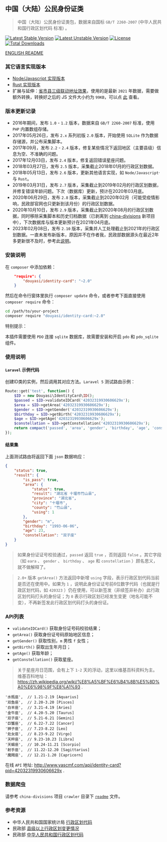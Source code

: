 中国（大陆）公民身份证类
------------------------

>   中国（大陆）公民身份证类包，数据来自国标 `GB/T 2260-2007` (中华人民共和国行政区划代码 标准) 。  

[![Latest Stable Version](https://poser.pugx.org/douyasi/identity-card/v/stable.svg?format=flat-square)](https://packagist.org/packages/douyasi/identity-card)
[![Latest Unstable Version](https://poser.pugx.org/douyasi/identity-card/v/unstable.svg?format=flat-square)](https://packagist.org/packages/douyasi/identity-card)
[![License](https://poser.pugx.org/douyasi/identity-card/license?format=flat-square)](https://packagist.org/packages/douyasi/identity-card)
[![Total Downloads](https://poser.pugx.org/douyasi/identity-card/downloads?format=flat-square)](https://packagist.org/packages/douyasi/identity-card)

[ENGLISH README](readme_en.md)

### 其它语言实现版本

- [Node/Javascript 实现版本](https://github.com/ycrao/id.js)
- [Rust 实现版本](https://github.com/ycrao/idrs)
- 扩展与延伸：[省市县三级联动地址效果](https://raoyc.com/address-selector/)，使用的是最新 `2021` 年数据，需要做额外转换，转换好之后的 JS 文件大小约为 `99KB`，可以点 [此](https://raoyc.com/address-selector/divisions.js) 查看。

### 版本更新记录

- 2016年期间，发布 `1.0` - `1.2` 版本，数据来自 `GB/T 2260-2007` 标准，使用 `PHP` 内置数组存储。
- 2017年05月26日，发布 `2.x` 系列初版 `2.0` 版本，开始使用 `SQLite` 作为数据存储源，并公布采集脚本。
- 2017年09月，发布 `2.2` - `2.4` 版本，修复某些情况下返回地区（主要县级）信息为空、不准确的问题。
- 2017年12月03日，发布 `2.4` 版本，修复返回错误星座问题。
- 2018年03月27日，发布 `2.5` 版本，采集截止2018年01月的行政区划数据。
- 2018年05月13日，发布 `2.6` 版本，更新其他语言实现，如 `Node/Javascript`·与 `Rust`。
- 2019年03月31日，发布 `2.7` 版本，采集截止到2019年02月的行政区划数据，并修复错误年龄问题。下次（数据库）更新，预计在2020年03月底。
- 2020年06月29日，发布 `2.8` 版本，采集截止到2020年02月（可能受疫情影响，民政部官网也只更新到该月份）的行政区划数据。
- 2020年10月10日，发布 `2.9` 版本，采集截止到2020年08月的行政区划数据，同时移除采集脚本和历史归档数据（已剥离到 [china-divisions](https://github.com/douyasi/china-divisions) 新项目中），下次数据库与版本更新预计在2021年04月底。
- 2023年02月08日，发布 `2.10` 版本，采集并人工处理截止到2021年的行政区划数据。一直未发布新版本，原因并不在作者我，民政部数据源头在最近2年多更新很不及时，参考此[说明](https://github.com/douyasi/china-divisions/tree/master/db)。

### 安装说明

在 `composer` 中添加依赖：

```json
    "require": {
        "douyasi/identity-card": "~2.0"
    }
```

然后在命令行窗体里执行 `composer update` 命令，或者参考下面直接使用 `composer require` 命令：

```bash
cd /path/to/your-project
composer require "douyasi/identity-card:~2.0"
```

特别提示：

本插件需要使用 `PDO` 连接 `sqlite` 数据库，故需要安装和开启 `pdo` 和 `pdo_sqlite` 组件。

### 使用说明

#### `Laravel` 示例代码

创建ID类的实例，然后调用其对应方法。`Laravel 5` 测试路由示例：

```php
Route::get('test', function() {
    $ID = new Douyasi\IdentityCard\ID();
    $passed = $ID->validateIDCard('42032319930606629x');
    $area = $ID->getArea('42032319930606629x');
    $gender = $ID->getGender('42032319930606629x');
    $birthday = $ID->getBirth('42032319930606629x');
    $age = $ID->getAge('42032319930606629x');
    $constellation = $ID->getConstellation('42032319930606629x');
    return compact('passed', 'area', 'gender', 'birthday', 'age', 'constellation');
});
```

#### 结果集

上面测试路由将返回下面 `json` 数据响应：

```json
{
    "status": true,
    "result": {
        "is_pass": true,
        "area": {
            "status": true,
            "result": "湖北省 十堰市竹山县",
            "province": "湖北省",
            "city": "十堰市",
            "county": "竹山县",
            "using": 1
        },
        "gender": "m",
        "birthday": "1993-06-06",
        "age": 23,
        "constellation": "双子座"
    }
}
```

>   如果身份证证号校验通过，`passed` 返回 `true` ，否则返回 `false` 。其它字段（如 `eara` 、 `gender` 、 `birthday` 、 `age` 和 `constellation` ）顾名思义，就不做解释了。

>   `2.0+` 版本 `getArea()` 方法返回中新增 `using` 字段，表示行政区划代码当前是否还在使用中。如果为 `1` ，说明此身份证证号前6位数字代码（也就是行政区划代码，如 `420323` ）仍在使用，可以新签发（非续签非补办）此行政区划代码打头的身份证；为 `0` 表示行政区划已经发生变更（地名可能不变），不再新签发此行政区划代码打头的身份证。

### API列表

- `validateIDCard()` 获取身份证号码校验结果；
- `getArea()` 获取身份证号码原始地区信息；
- `getGender()` 获取性别，`m` 男性 `f` 女性；
- `getBirth()` 获取出生年月日；
- `getAge()` 获取年龄；
- `getConstellation()` 获取星座。

>   关于星座月日范围，会有上下 `1-2` 天的浮动，这里以维基百科资料为主。
>   维基百科地址： https://zh.wikipedia.org/wiki/%E8%A5%BF%E6%B4%8B%E5%8D%A0%E6%98%9F%E8%A1%93 .

```
'水瓶座',  // 1.21-2.19 [Aquarius]
'双鱼座',  // 2.20-3.20 [Pisces]
'白羊座',  // 3.21-4.19 [Aries]
'金牛座',  // 4.20-5.20 [Taurus]
'双子座',  // 5.21-6.21 [Gemini]
'巨蟹座',  // 6.22-7.22 [Cancer]
'狮子座',  // 7.23-8.22 [Leo]
'处女座',  // 8.23-9.22 [Virgo]
'天秤座',  // 9.23-10.23 [Libra]
'天蝎座',  // 10.24-11.21 [Scorpio]
'射手座',  // 11.22-12.20 [Sagittarius]
'魔羯座',  // 12.21-1.20 [Capricorn]
```

在线 `API` 地址: http://www.yascmf.com/api/identity-card?pid=42032319930606629x .

### 数据爬虫

请参考 `china-divisions` 项目 `crawler` 目录下 [`readme`](https://github.com/douyasi/china-divisions/tree/master/crawler) 文件。

### 参考资源

- 中华人民共和国国家统计局 [行政区划代码](http://www.stats.gov.cn/tjsj/tjbz/tjyqhdmhcxhfdm/)
- 民政部 [县级以上行政区划变更情况](http://xzqh.mca.gov.cn/description?dcpid=1)
- 民政部 [中华人民共和国行政区划代码](https://www.mca.gov.cn/article/sj/xzqh/1980/)



